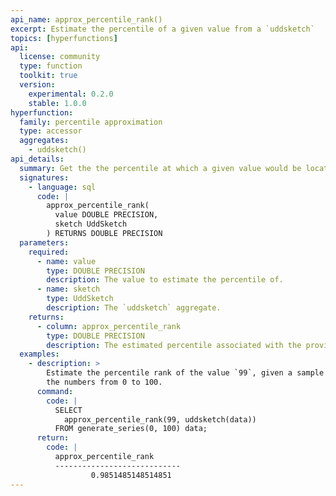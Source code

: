 ```yaml
---
api_name: approx_percentile_rank()
excerpt: Estimate the percentile of a given value from a `uddsketch`
topics: [hyperfunctions]
api:
  license: community
  type: function
  toolkit: true
  version:
    experimental: 0.2.0
    stable: 1.0.0
hyperfunction:
  family: percentile approximation
  type: accessor
  aggregates:
    - uddsketch()
api_details:
  summary: Get the the percentile at which a given value would be located.
  signatures:
    - language: sql
      code: |
        approx_percentile_rank(
          value DOUBLE PRECISION,
          sketch UddSketch
        ) RETURNS DOUBLE PRECISION
  parameters:
    required:
      - name: value
        type: DOUBLE PRECISION
        description: The value to estimate the percentile of.
      - name: sketch
        type: UddSketch
        description: The `uddsketch` aggregate.
    returns:
      - column: approx_percentile_rank
        type: DOUBLE PRECISION
        description: The estimated percentile associated with the provided value.
  examples:
    - description: >
        Estimate the percentile rank of the value `99`, given a sample containing
        the numbers from 0 to 100.
      command:
        code: |
          SELECT
            approx_percentile_rank(99, uddsketch(data))
          FROM generate_series(0, 100) data;
      return:
        code: |
          approx_percentile_rank
          ----------------------------
                  0.9851485148514851
---
```


